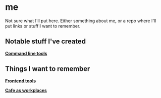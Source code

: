# me

Not sure what I'll put here. Either something about me, or a repo where I'll put links or stuff I want to remember.

## Notable stuff I've created

**[Command line tools](/commandline-tools.md)**

## Things I want to remember

**[Frontend tools](/frontend-tools.md)**

**[Cafe as workplaces](/cafe-workplace.md)**
